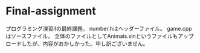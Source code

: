 # Final-assignment
プログラミング演習IIの最終課題。
number.hはヘッダーファイル。
game.cppはソースファイル。
全体のファイルとしてAnimals.slnというファイルもアップロードしたが、内容がおかしかった。申し訳ございません。

